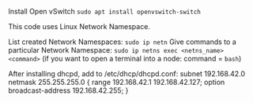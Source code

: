 Install Open vSwitch
``sudo apt install openvswitch-switch``

This code uses Linux Network Namespace.

List created Network Namespaces:
``sudo ip netn``
Give commands to a particular Network Namespace:
``sudo ip netns exec <netns_name> <command>``
(if you want to open a terminal into a node: command = `bash`)

After installing dhcpd,
add to /etc/dhcp/dhcpd.conf:
subnet 192.168.42.0 netmask 255.255.255.0 {
  range 192.168.42.1 192.168.42.127;
  option broadcast-address 192.168.42.255;
}



